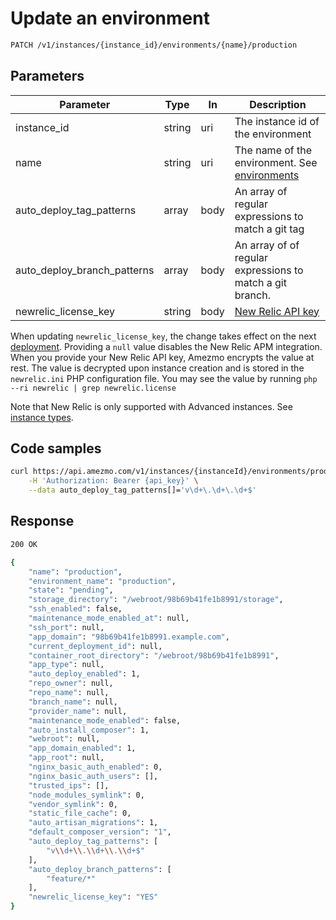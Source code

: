 
# Update an environment

```bash
PATCH /v1/instances/{instance_id}/environments/{name}/production
```

## Parameters
Parameter     |  Type | In    | Description     
------------- | ------|------ |------------------
instance_id    |  string | uri  | The instance id of the environment
name          |  string | uri | The name of the environment. See [environments](/docs/api/environments/list-environments)
auto_deploy_tag_patterns | array | body | An array of regular expressions to match a git tag
auto_deploy_branch_patterns | array | body | An array of of regular expressions to match a git branch.
newrelic_license_key | string | body | [New Relic API key](https://docs.newrelic.com/docs/apis/intro-apis/new-relic-api-keys/)

When updating `newrelic_license_key`, the change takes effect on the next [deployment](/docs/api/deployments). Providing a `null` value disables 
the New Relic APM integration. When you provide your New Relic API key, Amezmo encrypts the value at rest. The value is decrypted upon instance creation and is stored in the `newrelic.ini` PHP configuration file. You may see the value by running `php --ri newrelic | grep newrelic.license`

Note that New Relic is only supported with Advanced instances. See [instance types](/docs/api/instances/list-instance-types).

## Code samples
```bash
curl https://api.amezmo.com/v1/instances/{instanceId}/environments/production -X PATCH \
    -H 'Authorization: Bearer {api_key}' \
    --data auto_deploy_tag_patterns[]='v\d+\.\d+\.\d+$'
```

## Response

```bash
200 OK
```

```bash
{
    "name": "production",
    "environment_name": "production",
    "state": "pending",
    "storage_directory": "/webroot/98b69b41fe1b8991/storage",
    "ssh_enabled": false,
    "maintenance_mode_enabled_at": null,
    "ssh_port": null,
    "app_domain": "98b69b41fe1b8991.example.com",
    "current_deployment_id": null,
    "container_root_directory": "/webroot/98b69b41fe1b8991",
    "app_type": null,
    "auto_deploy_enabled": 1,
    "repo_owner": null,
    "repo_name": null,
    "branch_name": null,
    "provider_name": null,
    "maintenance_mode_enabled": false,
    "auto_install_composer": 1,
    "webroot": null,
    "app_domain_enabled": 1,
    "app_root": null,
    "nginx_basic_auth_enabled": 0,
    "nginx_basic_auth_users": [],
    "trusted_ips": [],
    "node_modules_symlink": 0,
    "vendor_symlink": 0,
    "static_file_cache": 0,
    "auto_artisan_migrations": 1,
    "default_composer_version": "1",
    "auto_deploy_tag_patterns": [
        "v\\d+\\.\\d+\\.\\d+$"
    ],
    "auto_deploy_branch_patterns": [
        "feature/*"
    ],
    "newrelic_license_key": "YES"
}
```
